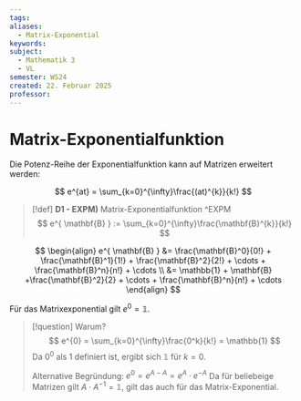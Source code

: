 ```yaml
---
tags: 
aliases:
  - Matrix-Exponential
keywords: 
subject:
  - Mathematik 3
  - VL
semester: WS24
created: 22. Februar 2025
professor:
---
```

 

# Matrix-Exponentialfunktion

Die Potenz-Reihe der Exponentialfunktion kann auf Matrizen erweitert werden:

$$
e^{at} = \sum_{k=0}^{\infty}\frac{(at)^{k}}{k!}
$$

> [!def] **D1 - EXPM)** Matrix-Exponentialfunktion ^EXPM
> $$ e^{ \mathbf{B} } := \sum_{k=0}^{\infty}\frac{\mathbf{B}^{k}}{k!} $$


$$
\begin{align}
e^{ \mathbf{B} } &= \frac{\mathbf{B}^0}{0!} + \frac{\mathbf{B}^1}{1!} + \frac{\mathbf{B}^2}{2!} + \cdots + \frac{\mathbf{B}^n}{n!} + \cdots \\
&= \mathbb{1} + \mathbf{B} +\frac{\mathbf{B}^2}{2} + \cdots + \frac{\mathbf{B}^n}{n!} + \cdots
\end{align}
$$

Für das Matrixexponential gilt $e^{0}=\mathbb{1}$.

> [!question] Warum?
> $$ e^{0} = \sum_{k=0}^{\infty}\frac{0^k}{k!} = \mathbb{1} $$
> Da $0^{0}$ als $1$ definiert ist, ergibt sich $\mathbb{1}$ für $k=0$.
> 
> Alternative Begründung: $e^{0}=e^{A - A}=e^{A} \cdot e^{ -A }$
> Da für beliebeige Matrizen gilt $A \cdot A^{-1} = \mathbb{1}$, gilt das auch für das Matrix-Exponential.
